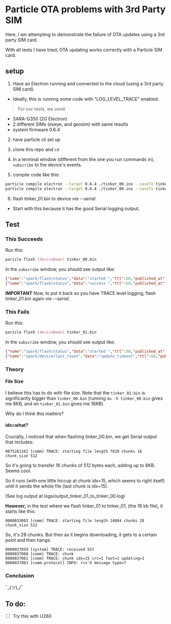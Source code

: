 # Particle OTA problems with 3rd Party SIM

Here, I am attempting to demonstrate the failure of OTA updates using a 3rd party SIM card.

With all tests I have tried, OTA updating works correctly with a Particle SIM card.

## setup
1. Have an Electron running and connected to the cloud (using a 3rd party SIM card).
  - Ideally, this is running some code with "LOG_LEVEL_TRACE" enabled.

> For our tests, we used:
* SARA-G350 (2G Electron)
* 2 different SIMs (eseye, and geosim) with same results
* system firmware 0.6.4

2. have particle cli set up

3. clone this repo and `cd`

4. In a terminal window (different from the one you run commands in), `subscribe` to the device's events.

5. compile code like this:

```sh
particle compile electron --target 0.6.4 ./tinker_00.ino --saveTo tinker_00.bin
particle compile electron --target 0.6.4 ./tinker_00.ino --saveTo tinker_01.bin
```

6. flash tinker_01.bin to device *via --serial*
  - Start with this because it has the good Serial logging output.

## Test

### This Succeeds

Run this:

```sh
paricle flash [deviceName] tinker_00.bin
```

In the `subscribe` window, you should see output like:

```json
{"name":"spark/flash/status","data":"started ","ttl":60,"published_at":"2018-07-03T23:39:50.517Z","coreid":"123"}
{"name":"spark/flash/status","data":"success ","ttl":60,"published_at":"2018-07-03T23:40:06.822Z","coreid":"123"}
```

**IMPORTANT**
Now, to put it back so you have TRACE level logging, flash tinker_01.bin again *via --serial*.

### This Fails

Run this:

```sh
paricle flash [deviceName] tinker_01.bin
```

In the `subscribe` window, you should see output like:

```json
{"name":"spark/flash/status","data":"started ","ttl":60,"published_at":"2018-07-03T23:52:03.337Z","coreid":"123"}
{"name":"spark/device/last_reset","data":"update_timeout","ttl":60,"published_at":"2018-07-03T23:53:52.038Z","coreid":"123"}
```

### Theory

#### File Size
I believe this has to do with file size. Note that the `tinker_01.bin` is significantly bigger than `tinker_00.bin` (running `du -h tinker_00.bin` gives me 8KB, and on `tinker_01.bin` gives me 16KB).

Why do I think this matters?

#### idx=what?

Crucially, I noticed that when flashing tinker_00.bin, we get Serial output that includes:

```
0075261162 [comm] TRACE: starting file length 7820 chunks 16 chunk_size 512
```

So it's going to transfer 16 chunks of 512 bytes each, adding up to 8KB. Seems cool.

So it runs (with one little hiccup at chunk idx=15, which seems to right itself) until it sends the whole file (last chunk is idx=15).

(See log output at logs/output_tinker_01_to_tinker_00.log)


**However,** in the test where we flash tinker_01 to tinker_01, (the 16 kb file), it starts like this:

```
0000033003 [comm] TRACE: starting file length 14084 chunks 28 chunk_size 512
```

So, it's 28 chunks. But then as it begins downloading, it gets to a certain point and then hangs:

```
0000037059 [system] TRACE: received 557
0000037060 [comm] TRACE: chunk
0000037061 [comm] TRACE: chunk idx=15 crc=1 fast=1 updating=1
0000037063 [comm.protocol] INFO: rcv'd message type=7

```

### Conclusion

¯\_(ツ)_/¯


## To do:
* [ ] Try this with U260
